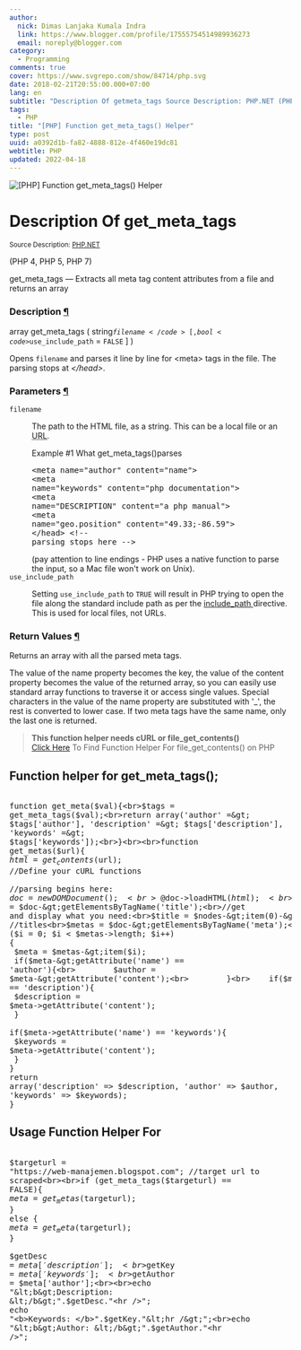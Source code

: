 ```yaml
---
author:
  nick: Dimas Lanjaka Kumala Indra
  link: https://www.blogger.com/profile/17555754514989936273
  email: noreply@blogger.com
category:
  - Programming
comments: true
cover: https://www.svgrepo.com/show/84714/php.svg
date: 2018-02-21T20:55:00.000+07:00
lang: en
subtitle: "Description Of getmeta_tags Source Description: PHP.NET (PHP 4, PHP 5, PHP 7) get_meta_tags —"
tags:
  - PHP
title: "[PHP] Function get_meta_tags() Helper"
type: post
uuid: a0392d1b-fa82-4888-812e-4f460e19dc81
webtitle: PHP
updated: 2022-04-18
---
```


<img src="https://www.svgrepo.com/show/84714/php.svg" title="[PHP] Function get_meta_tags() Helper" class="w3-dand"><div>    <h1>        Description Of get_meta_tags     </h1><small class="w3-right">Source Description: <a href="http://php.net/manual/en/function.get-meta-tags.php" title="Description Of get_meta_tags" rel="noopener noreferer nofollow">PHP.NET</a></small>      <p>        (PHP 4, PHP 5, PHP 7)     </p>    <p>        get_meta_tags — Extracts all meta tag content attributes from a         file and returns an array     </p></div><div id="refsect1-function.get-meta-tags-description">    <h3>        Description         <a href="http://php.net/manual/en/function.get-meta-tags.php#refsect1-function.get-meta-tags-description" target="_top" rel="noopener noreferer nofollow">            ¶         </a>    </h3>    <div>array get_meta_tags ( string<code>$filename</code> [, bool        <code>$use_include_path</code> = <code>FALSE</code> ] )     </div>    <p>        Opens <code>filename</code> and parses it line by line for &lt;meta&gt;         tags in the file. The parsing stops at <em>&lt;/head&gt;</em>.     </p></div><div id="refsect1-function.get-meta-tags-parameters">    <h3>        Parameters         <a href="http://php.net/manual/en/function.get-meta-tags.php#refsect1-function.get-meta-tags-parameters" target="_top" rel="noopener noreferer nofollow">            ¶         </a>    </h3>    <dl>        <dt>            <code>filename</code>        </dt>        <dd>            <p>                The path to the HTML file, as a string. This can be a local file or an                <acronym title="Uniform Resource Locator">URL</acronym>.             </p>            <div id="example-4750">                <p>                    Example #1 What get_meta_tags()parses                 </p>                <div>                    <div>                        <pre>&lt;meta name="author" content="name"&gt;<br>&lt;meta name="keywords" content="php documentation"&gt;<br>&lt;meta name="DESCRIPTION" content="a php manual"&gt;<br>&lt;meta name="geo.position" content="49.33;-86.59"&gt;<br>&lt;/head&gt; &lt;!-- parsing stops here --&gt;</pre>                    </div>                </div>            </div>            (pay attention to line endings - PHP uses a native function to             parse the input, so a Mac file won't work on Unix).         </dd>        <dt>            <code>use_include_path</code>        </dt>        <dd>            <p>                Setting <code>use_include_path</code> to <code>TRUE</code> will                 result in PHP trying to open the file along the standard                 include path as per the                 <a href="http://php.net/manual/en/ini.core.php#ini.include-path" target="_top" rel="noopener noreferer nofollow">                    include_path                 </a>                directive. This is used for local files, not URLs.             </p>        </dd>    </dl></div><div id="refsect1-function.get-meta-tags-returnvalues">    <h3>        Return Values         <a href="http://php.net/manual/en/function.get-meta-tags.php#refsect1-function.get-meta-tags-returnvalues" target="_top" rel="noopener noreferer nofollow">            ¶         </a>    </h3>    <p>        Returns an array with all the parsed meta tags.     </p>    <p>        The value of the name property becomes the key, the value of the         content property becomes the value of the returned array, so you can         easily use standard array functions to traverse it or access single         values. Special characters in the value of the name property are         substituted with '_', the rest is converted to lower case. If two meta         tags have the same name, only the last one is returned.     </p></div> <blockquote><b>This function helper needs cURL or file_get_contents()</b><br><a href="//web-manajemen.blogspot.com/p/search.html?q=Alternative+file_get_contents" title="[PHP] alternative file_get_contents()" rel="follow">Click Here</a> To Find Function Helper For file_get_contents() on PHP</blockquote> <h2 class="w3-center">Function helper for get_meta_tags();</h2><pre><br>function get_meta($val){<br>$tags = get_meta_tags($val);<br>return array('author' =&gt; $tags['author'], 'description' =&gt; $tags['description'], 'keywords' =&gt; $tags['keywords']);<br>}<br><br>function get_metas($url){<br>$html = get_contents($url); //Define your cURL functions <br><br>//parsing begins here:<br>$doc = new DOMDocument();<br>@$doc-&gt;loadHTML($html);<br>$nodes = $doc-&gt;getElementsByTagName('title');<br>//get and display what you need:<br>$title = $nodes-&gt;item(0)-&gt;nodeValue; //titles<br>$metas = $doc-&gt;getElementsByTagName('meta');<br>for ($i = 0; $i &lt; $metas-&gt;length; $i++)<br>{<br>    $meta = $metas-&gt;item($i);<br>    if($meta-&gt;getAttribute('name') == 'author'){<br>        $author = $meta-&gt;getAttribute('content');<br>        }<br>    if($meta-&gt;getAttribute('name') == 'description'){<br>        $description = $meta-&gt;getAttribute('content');<br>        }<br>    if($meta-&gt;getAttribute('name') == 'keywords'){<br>        $keywords = $meta-&gt;getAttribute('content');<br>        }<br>}<br>return array('description' =&gt; $description, 'author' =&gt; $author, 'keywords' =&gt; $keywords);<br>}<br></pre><h2 class="w3-center">Usage Function Helper For</h2><pre><br>$targeturl = "https://web-manajemen.blogspot.com"; //target url to scraped<br><br>if (get_meta_tags($targeturl) == FALSE){<br>$meta = get_metas($targeturl);<br>} else {<br>$meta = get_meta($targeturl);<br>}<br><br>$getDesc = $meta['description'];<br>$getKey = $meta['keywords'];<br>$getAuthor = $meta['author'];<br><br>echo "&lt;b&gt;Description: &lt;/b&gt;".$getDesc."&lt;hr /&gt;";<br>echo "&lt;b&gt;Keywords: &lt;/b&gt;".$getKey."&lt;hr /&gt;";<br>echo "&lt;b&gt;Author: &lt;/b&gt;".$getAuthor."&lt;hr /&gt;";<br></pre>